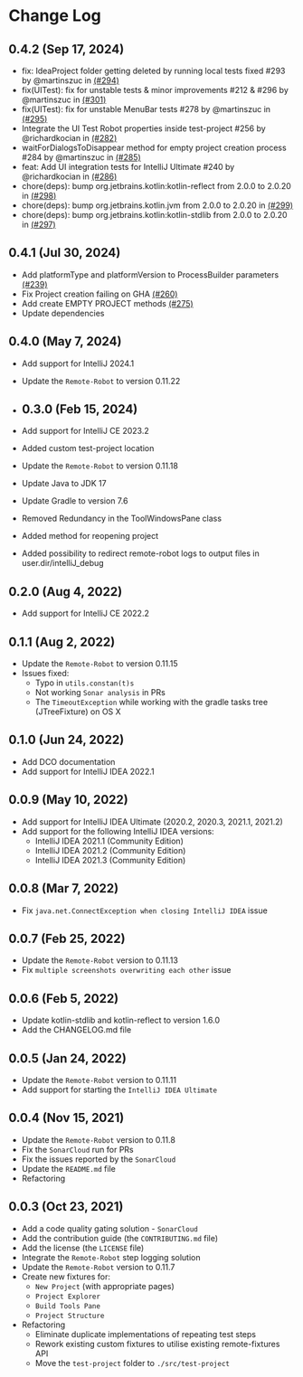 # Change Log

## 0.4.2 (Sep 17, 2024)
 - fix: IdeaProject folder getting deleted by running local tests fixed #293 by @martinszuc in [(#294)](https://github.com/redhat-developer/intellij-common-ui-test-library/pull/294)
 - fix(UITest): fix for unstable tests & minor improvements #212 & #296 by @martinszuc in [(#301)](https://github.com/redhat-developer/intellij-common-ui-test-library/pull/301)
 - fix(UITest): fix for unstable MenuBar tests #278 by @martinszuc in [(#295)](https://github.com/redhat-developer/intellij-common-ui-test-library/pull/295)
 - Integrate the UI Test Robot properties inside test-project #256 by @richardkocian in [(#282)](https://github.com/redhat-developer/intellij-common-ui-test-library/pull/295)
 - waitForDialogsToDisappear method for empty project creation process #284 by @martinszuc in [(#285)](https://github.com/redhat-developer/intellij-common-ui-test-library/pull/285)
 - feat: Add UI integration tests for IntelliJ Ultimate #240 by @richardkocian in  [(#286)](https://github.com/redhat-developer/intellij-common-ui-test-library/pull/286)
 - chore(deps): bump org.jetbrains.kotlin:kotlin-reflect from 2.0.0 to 2.0.20 in [(#298)](https://github.com/redhat-developer/intellij-common-ui-test-library/pull/298)
 - chore(deps): bump org.jetbrains.kotlin.jvm from 2.0.0 to 2.0.20 in [(#299)](https://github.com/redhat-developer/intellij-common-ui-test-library/pull/299)
 - chore(deps): bump org.jetbrains.kotlin:kotlin-stdlib from 2.0.0 to 2.0.20 in [(#297)](https://github.com/redhat-developer/intellij-common-ui-test-library/pull/297)

## 0.4.1 (Jul 30, 2024)
- Add platformType and platformVersion to ProcessBuilder parameters [(#239)](https://github.com/redhat-developer/intellij-common-ui-test-library/pull/239)
- Fix Project creation failing on GHA [(#260)](https://github.com/redhat-developer/intellij-common-ui-test-library/pull/260)
- Add create EMPTY PROJECT methods [(#275)](https://github.com/redhat-developer/intellij-common-ui-test-library/pull/275)
- Update dependencies

## 0.4.0 (May 7, 2024)
- Add support for IntelliJ 2024.1
- Update the `Remote-Robot` to version 0.11.22

- ## 0.3.0 (Feb 15, 2024)
 - Add support for IntelliJ CE 2023.2
 - Added custom test-project location
 - Update the `Remote-Robot` to version 0.11.18
 - Update Java to JDK 17
 - Update Gradle to version 7.6
 - Removed Redundancy in the ToolWindowsPane class
 - Added method for reopening project
 - Added possibility to redirect remote-robot logs to output files in user.dir/intelliJ_debug 

## 0.2.0 (Aug 4, 2022)
 - Add support for IntelliJ CE 2022.2

## 0.1.1 (Aug 2, 2022)
 - Update the `Remote-Robot` to version 0.11.15
 - Issues fixed:
   - Typo in `utils.constan(t)s`
   - Not working `Sonar analysis` in PRs
   - The `TimeoutException` while working with the gradle tasks tree (JTreeFixture) on OS X

## 0.1.0 (Jun 24, 2022)
 - Add DCO documentation
 - Add support for IntelliJ IDEA 2022.1

## 0.0.9 (May 10, 2022)
 - Add support for IntelliJ IDEA Ultimate (2020.2, 2020.3, 2021.1, 2021.2)
 - Add support for the following IntelliJ IDEA versions: 
   - IntelliJ IDEA 2021.1 (Community Edition)
   - IntelliJ IDEA 2021.2 (Community Edition)
   - IntelliJ IDEA 2021.3 (Community Edition)

## 0.0.8 (Mar 7, 2022)
 - Fix `java.net.ConnectException when closing IntelliJ IDEA` issue

## 0.0.7 (Feb 25, 2022)
 - Update the `Remote-Robot` version to 0.11.13
 - Fix `multiple screenshots overwriting each other` issue

## 0.0.6 (Feb 5, 2022)
 - Update kotlin-stdlib and kotlin-reflect to version 1.6.0
 - Add the CHANGELOG.md file

## 0.0.5 (Jan 24, 2022)
 - Update the `Remote-Robot` version to 0.11.11
 - Add support for starting the `IntelliJ IDEA Ultimate`

## 0.0.4 (Nov 15, 2021)
 - Update the `Remote-Robot` version to 0.11.8
 - Fix the `SonarCloud` run for PRs
 - Fix the issues reported by the `SonarCloud`
 - Update the `README.md` file
 - Refactoring

## 0.0.3 (Oct 23, 2021)
 - Add a code quality gating solution - `SonarCloud`
 - Add the contribution guide (the `CONTRIBUTING.md` file)
 - Add the license (the `LICENSE` file)
 - Integrate the `Remote-Robot` step logging solution
 - Update the `Remote-Robot` version to 0.11.7
 - Create new fixtures for:
   - `New Project` (with appropriate pages)
   - `Project Explorer` 
   - `Build Tools Pane`
   - `Project Structure`
 - Refactoring
   - Eliminate duplicate implementations of repeating test steps
   - Rework existing custom fixtures to utilise existing remote-fixtures API
   - Move the `test-project` folder to `./src/test-project`
